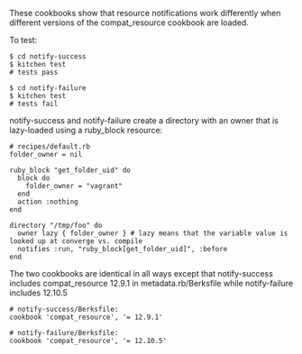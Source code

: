These cookbooks show that resource notifications work differently when different versions of the compat_resource cookbook are loaded.

To test:
```
$ cd notify-success
$ kitchen test
# tests pass

$ cd notify-failure
$ kitchen test
# tests fail
```

notify-success and notify-failure create a directory with an owner that is lazy-loaded using a ruby_block resource:

```
# recipes/default.rb
folder_owner = nil

ruby_block "get_folder_uid" do
  block do
    folder_owner = "vagrant"
  end
  action :nothing
end

directory "/tmp/foo" do
  owner lazy { folder_owner } # lazy means that the variable value is looked up at converge vs. compile
  notifies :run, "ruby_block[get_folder_uid]", :before
end
```

The two cookbooks are identical in all ways except that notify-success includes compat_resource 12.9.1 in metadata.rb/Berksfile while notify-failure includes 12.10.5
```
# notify-success/Berksfile:
cookbook 'compat_resource', '= 12.9.1'

# notify-failure/Berksfile:
cookbook 'compat_resource', '= 12.10.5'
```

